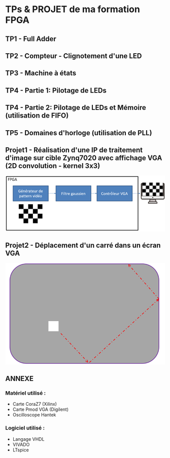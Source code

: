 # TPs & PROJET de ma formation FPGA

## TP1 - Full Adder
## TP2 - Compteur - Clignotement d'une LED
## TP3 - Machine à états
## TP4 - Partie 1: Pilotage de LEDs
## TP4 - Partie 2: Pilotage de LEDs et Mémoire (utilisation de FIFO)
## TP5 - Domaines d'horloge (utilisation de PLL)
## Projet1 - Réalisation d'une IP de traitement d'image sur cible Zynq7020 avec affichage VGA (2D convolution - kernel 3x3)
![Alt text](image.png)
## Projet2 - Déplacement d'un carré dans un écran VGA
![Alt text](image-1.png)

## ANNEXE
### Matériel utilisé :
* Carte CoraZ7 (Xilinx)
* Carte Pmod VGA (Digilent)
* Oscilloscope Hantek
### Logiciel utilisé :
* Langage VHDL
* VIVADO
* LTspice
